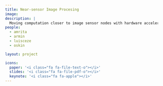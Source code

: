 ```yaml
---
title: Near-sensor Image Procesing
image: 
description: |
  Moving computation closer to image sensor nodes with hardware accelerators.
people:
  - amrita
  - armin
  - luisceze
  - oskin

layout: project

icons:
  paper: '<i class="fa fa-file-text-o"></i>'
  slides: '<i class="fa fa-file-pdf-o"></i>'
  keynote: '<i class="fa fa-apple"></i>'
---
```


